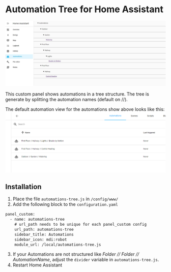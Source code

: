 # Automation Tree for Home Assistant

![](/automation-tree-screenshot.jpeg)

This custom panel shows automations in a tree structure. The tree is generate by splitting the automation names (default on //).

The default automation view for the automations show above looks like this:
![](/automation-screenshot.png)

## Installation

1. Place the file `automations-tree.js` in `/config/www/`
2. Add the following block to the `configuration.yaml`

```
panel_custom:
  - name: automations-tree
    # url_path needs to be unique for each panel_custom config
    url_path: automations-tree
    sidebar_title: Automations
    sidebar_icon: mdi:robot
    module_url: /local/automations-tree.js
```

3. If your Automations are not structured like _Folder // Folder // AutomationName_, adjust the `divider` variable in `automations-tree.js`.
4. Restart Home Assistant
